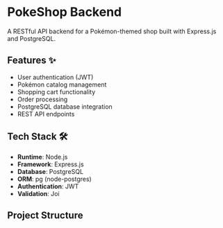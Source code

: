 # PokeShop Backend 

A RESTful API backend for a Pokémon-themed shop built with Express.js and PostgreSQL.

## Features ✨

- User authentication (JWT)
- Pokémon catalog management
- Shopping cart functionality
- Order processing
- PostgreSQL database integration
- REST API endpoints

## Tech Stack 🛠️

- **Runtime**: Node.js
- **Framework**: Express.js
- **Database**: PostgreSQL
- **ORM**: pg (node-postgres)
- **Authentication**: JWT
- **Validation**: Joi

## Project Structure 
